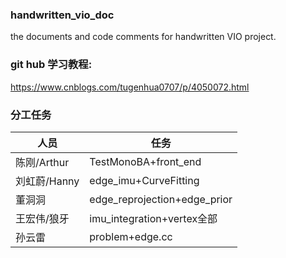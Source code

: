 ### handwritten_vio_doc
the documents and code comments for handwritten VIO project.

### git hub 学习教程:
https://www.cnblogs.com/tugenhua0707/p/4050072.html

### 分工任务
|  人员  | 任务  |
|  ----  | ----  |
| 陈刚/Arthur  |TestMonoBA+front_end |
| 刘虹蔚/Hanny  | edge_imu+CurveFitting |
| 董洞洞  |	edge_reprojection+edge_prior|
| 王宏伟/狼牙  | imu_integration+vertex全部 |
| 孙云雷  | 	problem+edge.cc |
